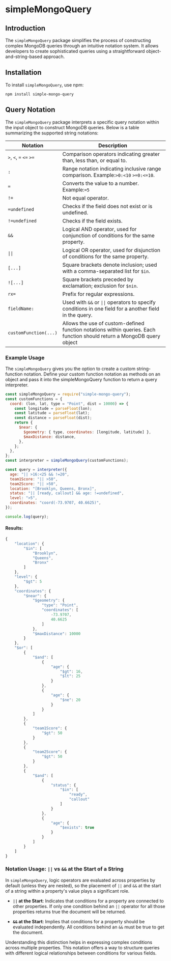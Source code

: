 # simpleMongoQuery

## Introduction

The `simpleMongoQuery` package simplifies the process of constructing complex MongoDB queries through an intuitive notation system. It allows developers to create sophisticated queries using a straightforward object-and-string-based approach.

## Installation

To install `simpleMongoQuery`, use npm:

```npm install simple-mongo-query```

## Query Notation

The `simpleMongoQuery` package interprets a specific query notation within the input object to construct MongoDB queries. Below is a table summarizing the supported string notations:

| Notation                | Description                                                                                                            |
| ----------------------- | ---------------------------------------------------------------------------------------------------------------------- |
| `>`, `<`, `=` `<=` `>=` | Comparison operators indicating greater than, less than, or equal to.                                                  |
| `:`                     | Range notation indicating inclusive range comparison. Example:`>0:<10` `>=0:<=10`.                                     |
| `=`                     | Converts the value to a number. Example:`=5`                                                                           |
| `!=`                    | Not equal operator.                                                                                                    |
| `=undefined`            | Checks if the field does not exist or is undefined.                                                                    |
| `!=undefined`           | Checks if the field exists.                                                                                            |
| `&&`                    | Logical AND operator, used for conjunction of conditions for the same property.                                        |
| `\|\|`                  | Logical OR operator, used for disjunction of conditions for the same property.                                         |
| `[...]`                 | Square brackets denote inclusion; used with a comma-separated list for `$in`.                                          |
| `![...]`                | Square brackets preceded by exclamation; exclusion for `$nin`.                                                         |
| `rx=`                   | Prefix for regular expressions.                                                                                        |
| `fieldName:`            | Used with `&&` or `\|\|` operators to specify conditions in one field for a another field in the query.                |
| `customFunction(...)`   | Allows the use of custom-defined function notations within queries. Each function should return a MongoDB query object |

### Example Usage

The `simpleMongoQuery` gives you the option to create a custom string-function notation. Define your custom function notation as methods on an object and pass it into the simpleMongoQuery function to return a query interpreter.

```javascript
const simpleMongoQuery = require("simple-mongo-query");
const customFunctions = {
  coord: (lon, lat, type = "Point", dist = 10000) => {
    const longitude = parseFloat(lon);
    const latitude = parseFloat(lat);
    const distance = parseFloat(dist);
    return {
      $near: {
        $geometry: { type, coordinates: [longitude, latitude] },
        $maxDistance: distance,
      },
    };
  },
};
const interpreter = simpleMongoQuery(customFunctions);

const query = interpreter({
  age: "|| >16:<25 && !=20",
  team1Score: "|| >50",
  team2Score: "|| >50",
  location: "[Brooklyn, Queens, Bronx]",
  status: "|| [ready, callout] && age: !=undefined",
  level: ">5",
  coordinates: "coord(-73.9707, 40.6625)",
});

console.log(query);
```

#### Results:

```javascript
{
    "location": {
        "$in": [
            "Brooklyn",
            "Queens",
            "Bronx"
        ]
    },
    "level": {
        "$gt": 5
    },
    "coordinates": {
        "$near": {
            "$geometry": {
                "type": "Point",
                "coordinates": [
                    -73.9707,
                    40.6625
                ]
            },
            "$maxDistance": 10000
        }
    },
    "$or": [
        {
            "$and": [
                {
                    "age": {
                        "$gt": 16,
                        "$lt": 25
                    }
                },
                {
                    "age": {
                        "$ne": 20
                    }
                }
            ]
        },
        {
            "team1Score": {
                "$gt": 50
            }
        },
        {
            "team2Score": {
                "$gt": 50
            }
        },
        {
            "$and": [
                {
                    "status": {
                        "$in": [
                            "ready",
                            "callout"
                        ]
                    }
                },
                {
                    "age": {
                        "$exists": true
                    }
                }
            ]
        }
    ]
}
```

### Notation Usage: `||` vs `&&` at the Start of a String

In `simpleMongoQuery`, logic operators are evaluated across properties by default (unless they are nested), so the placement of `||` and `&&` at the start of a string within a property's value plays a significant role.

- **`||` at the Start**: Indicates that conditions for a property are connected to other properties. If only one condition behind an `||` operator for all those properties returns true the document will be returned.

- **`&&` at the Start**: Implies that conditions for a property should be evaluated independently. All conditions behind an `&&` must be true to get the document.

Understanding this distinction helps in expressing complex conditions across multiple properties. This notation offers a way to structure queries with different logical relationships between conditions for various fields.
